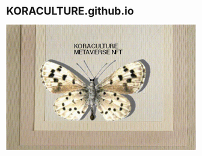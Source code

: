 # KORACULTURE.github.io

![img](https://github.com/Deangenus/KORACULTURE.github.io/blob/65a6834208699167fccabf1ef4181e527ce98d23/Koraculture%20Butterfly_mv2.png)
</div>
